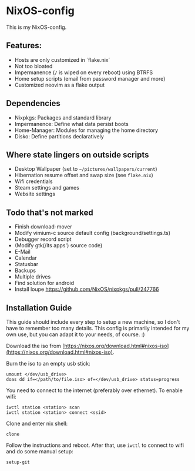 # NixOS-config

This is my NixOS-config.

## Features:

- Hosts are only customized in ´flake.nix´
- Not too bloated
- Impermanence (`/` is wiped on every reboot) using BTRFS
- Home setup scripts (email from password manager and more)
- Customized neovim as a flake output

## Dependencies

- Nixpkgs: Packages and standard library
- Impermanence: Define what data persist boots
- Home-Manager: Modules for managing the home directory
- Disko: Define partitions declaratively

## Where state lingers on outside scripts

- Desktop Wallpaper (set to `~/pictures/wallpapers/current`)
- Hibernation resume offset and swap size (see `flake.nix`)
- Wifi credentials
- Steam settings and games
- Website settings

## Todo that's not marked

- Finish download-mover
- Modify vimium-c source default config (background/settings.ts)
- Debugger record script
- (Modify gtk(/its apps') source code)
- E-Mail
- Calendar
- Statusbar
- Backups
- Multiple drives
- Find solution for android
- Install loupe https://github.com/NixOS/nixpkgs/pull/247766

## Installation Guide

This guide should include every step to setup a new machine, so I don't have to remember too many details. This config is primarily intended for my own use, but you can adapt it to your needs, of course. :)

Download the iso from [https://nixos.org/download.html#nixos-iso](https://nixos.org/download.html#nixos-iso).

Burn the iso to an empty usb stick:
```
umount </dev/usb_drive>
doas dd if=</path/to/file.iso> of=</dev/usb_drive> status=progress
```

You need to connect to the internet (preferably over ethernet). To enable wifi:
```
iwctl station <station> scan
iwctl station <station> connect <ssid>
```

Clone and enter nix shell:
```
clone
```

Follow the instructions and reboot. After that, use `iwctl` to connect to wifi and do some manual setup:
```
setup-git
```
